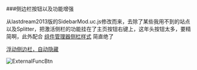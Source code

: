 ###侧边栏按钮以及功能增强

从lastdream2013版的SidebarMod.uc.js修改而来，去除了某些我用不到的站点以及Splitter，把激活侧栏的功能挂在了主页按钮右键上，这年头按钮太多，要精简啊，此外配合 [组件管理器侧栏样式](http://userstyles.org/styles/48731/add-ons-manager-in-the-sidebar) 简直绝了

[浮动侧边栏，自动隐藏](https://github.com/defpt/userChromeJs/blob/master/Sidebar/Sidebar_autohide.css)

![ExternalFuncBtn](https://github.com/defpt/userChromeJs/blob/master/Sidebar/sidebar.png?raw=true)


